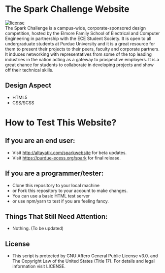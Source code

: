 
# The Spark Challenge Website

[![license](https://img.shields.io/badge/license-APGL--3.0-brightgreen?style=flat-square)](https://github.com/altayatik/sparkchallenge/blob/main/LICENSE)  
The Spark Challenge is a campus-wide, corporate-sponsored design competition, hosted by the Elmore Family School of Electrical and Computer Engineering in partnership with the ECE Student Society. It is open to all undergraduate students at Purdue University and it is a great resource for them to present their projects to their peers, faculty and corporate partners. It induces networking with representatives from some of the top leading industries in the nation acting as a gateway to prospective employers. It is a great chance for students to collaborate in developing projects and show off their technical skills.


Design Aspect
-----------
* HTML5
* CSS/SCSS

How to Test This Website?
==========
If you are an end user:
-----------
* Visit http://altayatik.com/sparkwebsite for beta updates.
* Visit https://purdue-ecess.org/spark for final release.

If you are a programmer/tester:
------------------------
* Clone this repository to your local machine
* or Fork this repository to your account to make changes.
* You can use a basic HTML test server
* or use npm/yarn to test if you are feeling fancy.


Things That Still Need Attention:
------------------------
* Nothing. (To be updated)

License
------------------------
* This script is protected by GNU Affero General Public License v3.0. and The Copyright Law of the United States (Title 17). For details and legal information visit LICENSE.



